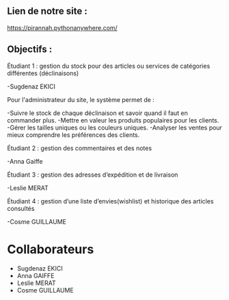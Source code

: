 
## Lien de notre site : ##

https://pirannah.pythonanywhere.com/


## Objectifs : ##

Étudiant 1 : gestion du stock pour des articles ou services de catégories différentes (déclinaisons)

-Sugdenaz EKICI

Pour l'administrateur du site, le système permet de :

-Suivre le stock de chaque déclinaison et savoir quand il faut en commander plus.
-Mettre en valeur les produits populaires pour les clients.
-Gérer les tailles uniques ou les couleurs uniques.
-Analyser les ventes pour mieux comprendre les préférences des clients.

Étudiant 2 : gestion des commentaires et des notes

-Anna Gaiffe

Étudiant 3 : gestion des adresses d’expédition et de livraison

-Leslie MERAT

Étudiant 4 : gestion d’une liste d’envies(wishlist) et historique des articles consultés

-Cosme GUILLAUME

# Collaborateurs #

- Sugdenaz EKICI
- Anna GAIFFE
- Leslie MERAT
- Cosme GUILLAUME
